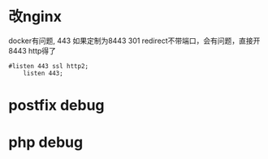 # 改nginx

docker有问题, 443 如果定制为8443  301 redirect不带端口，会有问题，直接开8443 http得了

```
#listen 443 ssl http2;
    listen 443;
```


# postfix debug

# php debug

